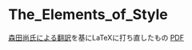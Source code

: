 # The_Elements_of_Style
[森田尚氏による翻訳](http://www.kt.rim.or.jp/~hisashim/elementsofstyle/elementsofstyle.ja.html)を基にLaTeXに打ち直したもの
[PDF](https://github.com/arahatashun/The_Elements_of_Style/wiki/pdf/The_Elements_of_Style.pdf)
